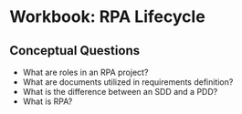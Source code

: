 # Workbook: RPA Lifecycle

## Conceptual Questions

- What are roles in an RPA project?
- What are documents utilized in requirements definition?
- What is the difference between an SDD and a PDD?
- What is RPA?
